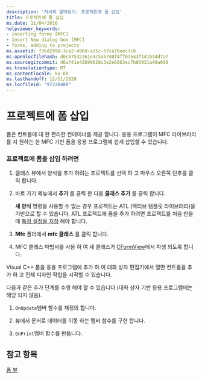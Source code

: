 ```yaml
---
description: '자세히 알아보기: 프로젝트에 폼 삽입'
title: 프로젝트에 폼 삽입
ms.date: 11/04/2016
helpviewer_keywords:
- inserting forms [MFC]
- Insert New dialog box [MFC]
- forms, adding to projects
ms.assetid: f3bd2998-3ce2-496d-ac5c-57ca70eec7cb
ms.openlocfilehash: d0c67532261e4c5a5740f4ff07543f141b34d7a7
ms.sourcegitcommit: d6af41e42699628c3e2e6063ec7b03931a49a098
ms.translationtype: MT
ms.contentlocale: ko-KR
ms.lasthandoff: 12/11/2020
ms.locfileid: "97220489"
---
```

# <a name="inserting-a-form-into-a-project"></a>프로젝트에 폼 삽입

폼은 컨트롤에 대 한 편리한 컨테이너를 제공 합니다. 응용 프로그램이 MFC 라이브러리를 지 원하는 한 MFC 기반 폼을 응용 프로그램에 쉽게 삽입할 수 있습니다.

### <a name="to-insert-a-form-into-your-project"></a>프로젝트에 폼을 삽입 하려면

1. 클래스 뷰에서 양식을 추가 하려는 프로젝트를 선택 하 고 마우스 오른쪽 단추를 클릭 합니다.

1. 바로 가기 메뉴에서 **추가** 를 클릭 한 다음 **클래스 추가** 를 클릭 합니다.

   **새 양식** 명령을 사용할 수 없는 경우 프로젝트는 ATL (액티브 템플릿 라이브러리)을 기반으로 할 수 있습니다. ATL 프로젝트에 폼을 추가 하려면 프로젝트를 처음 만들 때 [특정 설정을 지정](../atl/reference/application-settings-atl-project-wizard.md) 해야 합니다.

1. **Mfc** 폴더에서 **mfc 클래스** 를 클릭 합니다.

1. MFC 클래스 마법사를 사용 하 여 새 클래스가 [CFormView](reference/cformview-class.md)에서 파생 되도록 합니다.

Visual C++ 폼을 응용 프로그램에 추가 하 여 대화 상자 편집기에서 열면 컨트롤을 추가 하 고 전체 디자인 작업을 시작할 수 있습니다.

다음과 같은 추가 단계를 수행 해야 할 수 있습니다 (대화 상자 기반 응용 프로그램에는 해당 되지 않음).

1. `OnUpdate`멤버 함수를 재정의 합니다.

1. 뷰에서 문서로 데이터를 이동 하는 멤버 함수를 구현 합니다.

1. `OnPrint`멤버 함수를 만듭니다.

## <a name="see-also"></a>참고 항목

[폼 뷰](form-views-mfc.md)
